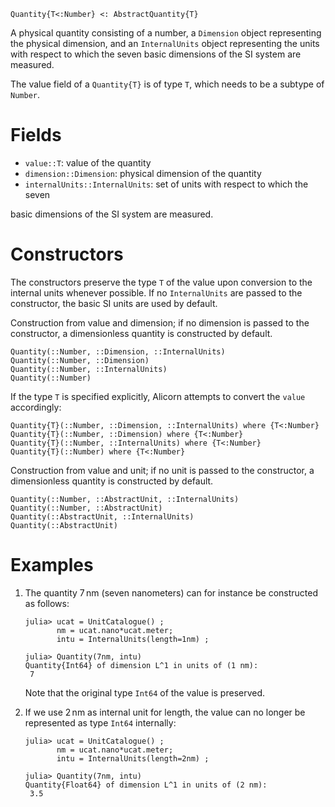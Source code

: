 ```
Quantity{T<:Number} <: AbstractQuantity{T}
```

A physical quantity consisting of a number, a `Dimension` object representing the physical dimension, and an `InternalUnits` object representing the units with respect to which the seven basic dimensions of the SI system are measured.

The value field of a `Quantity{T}` is of type `T`, which needs to be a subtype of `Number`.

# Fields

  * `value::T`: value of the quantity
  * `dimension::Dimension`: physical dimension of the quantity
  * `internalUnits::InternalUnits`: set of units with respect to which the seven

basic dimensions of the SI system are measured.

# Constructors

The constructors preserve the type `T` of the value upon conversion to the internal units whenever possible. If no `InternalUnits` are passed to the constructor, the basic SI units are used by default.

Construction from value and dimension; if no dimension is passed to the constructor, a dimensionless quantity is constructed by default.

```
Quantity(::Number, ::Dimension, ::InternalUnits)
Quantity(::Number, ::Dimension)
Quantity(::Number, ::InternalUnits)
Quantity(::Number)
```

If the type `T` is specified explicitly, Alicorn attempts to convert the `value` accordingly:

```
Quantity{T}(::Number, ::Dimension, ::InternalUnits) where {T<:Number}
Quantity{T}(::Number, ::Dimension) where {T<:Number}
Quantity{T}(::Number, ::InternalUnits) where {T<:Number}
Quantity{T}(::Number) where {T<:Number}
```

Construction from value and unit; if no unit is passed to the constructor, a dimensionless quantity is constructed by default.

```
Quantity(::Number, ::AbstractUnit, ::InternalUnits)
Quantity(::Number, ::AbstractUnit)
Quantity(::AbstractUnit, ::InternalUnits)
Quantity(::AbstractUnit)
```

# Examples

1. The quantity $7\,\mathrm{nm}$ (seven nanometers) can for instance be constructed as follows:

    ```jldoctest
    julia> ucat = UnitCatalogue() ;
           nm = ucat.nano*ucat.meter;
           intu = InternalUnits(length=1nm) ;

    julia> Quantity(7nm, intu)
    Quantity{Int64} of dimension L^1 in units of (1 nm):
     7
    ```

    Note that the original type `Int64` of the value is preserved.
2. If we use $2\,\mathrm{nm}$ as internal unit for length, the value can no longer be represented as type `Int64` internally:

    ```jldoctest
    julia> ucat = UnitCatalogue() ;
           nm = ucat.nano*ucat.meter;
           intu = InternalUnits(length=2nm) ;

    julia> Quantity(7nm, intu)
    Quantity{Float64} of dimension L^1 in units of (2 nm):
     3.5
    ```
